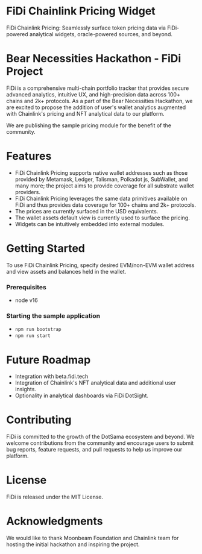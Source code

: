 # FiDi Chainlink Pricing Widget
FiDi Chainlink Pricing: Seamlessly surface token pricing data via FiDi-powered analytical widgets, oracle-powered sources, and beyond.

# Bear Necessities Hackathon - FiDi Project
FiDi is a comprehensive multi-chain portfolio tracker that provides secure advanced analytics, intuitive UX, and high-precision data across 100+ chains and 2k+ protocols. As a part of the Bear Necessities Hackathon, we are excited to propose the addition of user's wallet analytics augmented with Chainlink's pricing and NFT analytical data to our platform.

We are publishing the sample pricing module for the benefit of the community.


# Features
- FiDi Chainlink Pricing supports native wallet addresses such as those provided by Metamask, Ledger, Talisman, Polkadot js, SubWallet, and many more; the project aims to provide coverage for all substrate wallet providers. 
- FiDi Chainlink Pricing leverages the same data primitives available on FiDi and thus provides data coverage for 100+ chains and 2k+ protocols.
- The prices are currently surfaced in the USD equivalents.
- The wallet assets default view is currently used to surface the pricing.
- Widgets can be intuitively embedded into external modules.


# Getting Started
To use FiDi Chainlink Pricing, specify desired EVM/non-EVM wallet address and view assets and balances held in the wallet. 


### Prerequisites
- node v16

### Starting the sample application
- `npm run bootstrap`
- `npm run start`


# Future Roadmap
- Integration with beta.fidi.tech
- Integration of Chainlink's NFT analytical data and additional user insights.
- Optionality in analytical dashboards via FiDi DotSight.


# Contributing
FiDi is committed to the growth of the DotSama ecosystem and beyond. We welcome contributions from the community and encourage users to submit bug reports, feature requests, and pull requests to help us improve our platform.

# License
FiDi is released under the MIT License.

# Acknowledgments
We would like to thank Moonbeam Foundation and Chainlink team for hosting the initial hackathon and inspiring the project.